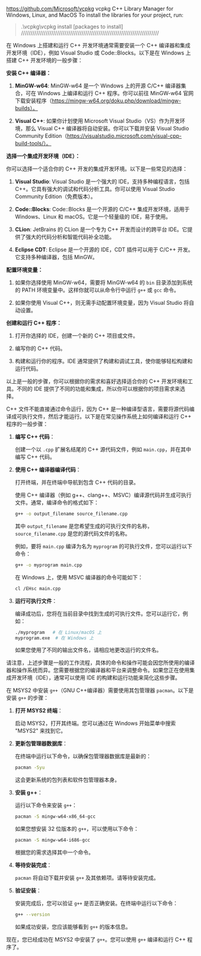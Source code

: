 

https://github.com/Microsoft/vcpkg
vcpkg  C++ Library Manager for Windows, Linux, and MacOS
To install the libraries for your project, run:
> .\vcpkg\vcpkg install [packages to install]
/////////////////////////////////////////////////////////////////////////


在 Windows 上搭建和运行 C++ 开发环境通常需要安装一个 C++ 编译器和集成开发环境（IDE），例如 Visual Studio 或 Code::Blocks。以下是在 Windows 上搭建 C++ 开发环境的一般步骤：

**安装 C++ 编译器：**

1. **MinGW-w64**: MinGW-w64 是一个 Windows 上的开源 C/C++ 编译器集合，可在 Windows 上编译和运行 C++ 程序。你可以前往 MinGW-w64 官网下载安装程序（https://mingw-w64.org/doku.php/download/mingw-builds）。

2. **Visual C++**: 如果你计划使用 Microsoft Visual Studio（VS）作为开发环境，那么 Visual C++ 编译器将自动安装。你可以下载并安装 Visual Studio Community Edition（https://visualstudio.microsoft.com/visual-cpp-build-tools/）。

**选择一个集成开发环境（IDE）：**

你可以选择一个适合你的 C++ 开发的集成开发环境。以下是一些常见的选择：

1. **Visual Studio**: Visual Studio 是一个强大的 IDE，支持多种编程语言，包括 C++。它具有强大的调试和代码分析工具。你可以使用 Visual Studio Community Edition（免费版本）。

2. **Code::Blocks**: Code::Blocks 是一个开源的 C/C++ 集成开发环境，适用于 Windows、Linux 和 macOS。它是一个轻量级的 IDE，易于使用。

3. **CLion**: JetBrains 的 CLion 是一个专为 C++ 开发而设计的跨平台 IDE。它提供了强大的代码分析和智能代码补全功能。

4. **Eclipse CDT**: Eclipse 是一个开源的 IDE，CDT 插件可以用于 C/C++ 开发。它支持多种编译器，包括 MinGW。

**配置环境变量：**

1. 如果你选择使用 MinGW-w64，需要将 MinGW-w64 的 `bin` 目录添加到系统的 PATH 环境变量中。这样你就可以从命令行中运行 `g++` 或 `gcc` 命令。

2. 如果你使用 Visual C++，则无需手动配置环境变量，因为 Visual Studio 将自动设置。

**创建和运行 C++ 程序：**

1. 打开你选择的 IDE，创建一个新的 C++ 项目或文件。

2. 编写你的 C++ 代码。

3. 构建和运行你的程序。IDE 通常提供了构建和调试工具，使你能够轻松构建和运行代码。

以上是一般的步骤，你可以根据你的需求和喜好选择适合你的 C++ 开发环境和工具。不同的 IDE 提供了不同的功能和集成，所以你可以根据你的项目需求来选择。




C++ 文件不能直接通过命令运行，因为 C++ 是一种编译型语言，需要将源代码编译成可执行文件，然后才能运行。以下是在常见操作系统上如何编译和运行 C++ 程序的一般步骤：

1. **编写 C++ 代码**：

   创建一个以 `.cpp` 扩展名结尾的 C++ 源代码文件，例如 `main.cpp`，并在其中编写 C++ 代码。

2. **使用 C++ 编译器编译代码**：

   打开终端，并在终端中导航到包含 C++ 代码的目录。

   使用 C++ 编译器（例如 g++、clang++、MSVC）编译源代码并生成可执行文件。通常，编译命令的格式如下：

   ```bash
   g++ -o output_filename source_filename.cpp
   ```

   其中 `output_filename` 是您希望生成的可执行文件的名称，`source_filename.cpp` 是您的源代码文件的名称。

   例如，要将 `main.cpp` 编译为名为 `myprogram` 的可执行文件，您可以运行以下命令：

   ```bash
   g++ -o myprogram main.cpp
   ```

   在 Windows 上，使用 MSVC 编译器的命令可能如下：

   ```bash
   cl /EHsc main.cpp
   ```

3. **运行可执行文件**：

   编译成功后，您将在当前目录中找到生成的可执行文件。您可以运行它，例如：

   ```bash
   ./myprogram   # 在 Linux/macOS 上
   myprogram.exe  # 在 Windows 上
   ```

   如果您使用了不同的输出文件名，请相应地更改运行的文件名。

请注意，上述步骤是一般的工作流程，具体的命令和操作可能会因您所使用的编译器和操作系统而异。您需要根据您的编译器和平台来调整命令。如果您正在使用集成开发环境（IDE），通常可以使用 IDE 的构建和运行功能来简化这些步骤。





在 MSYS2 中安装 `g++`（GNU C++编译器）需要使用其包管理器 `pacman`。以下是安装 `g++` 的步骤：

1. **打开 MSYS2 终端**：

   启动 MSYS2，打开其终端。您可以通过在 Windows 开始菜单中搜索 "MSYS2" 来找到它。

2. **更新包管理器数据库**：

   在终端中运行以下命令，以确保包管理器数据库是最新的：

   ```bash
   pacman -Syu
   ```

   这会更新系统的包列表和软件包管理器本身。

3. **安装 g++**：

   运行以下命令来安装 `g++`：

   ```bash
   pacman -S mingw-w64-x86_64-gcc
   ```

   如果您想安装 32 位版本的 `g++`，可以使用以下命令：

   ```bash
   pacman -S mingw-w64-i686-gcc
   ```

   根据您的需求选择其中一个命令。

4. **等待安装完成**：

   `pacman` 将自动下载并安装 `g++` 及其依赖项。请等待安装完成。

5. **验证安装**：

   安装完成后，您可以验证 `g++` 是否正确安装。在终端中运行以下命令：

   ```bash
   g++ --version
   ```

   如果成功安装，您应该能够看到 `g++` 的版本信息。

现在，您已经成功在 MSYS2 中安装了 `g++`。您可以使用 `g++` 编译和运行 C++ 程序了。
